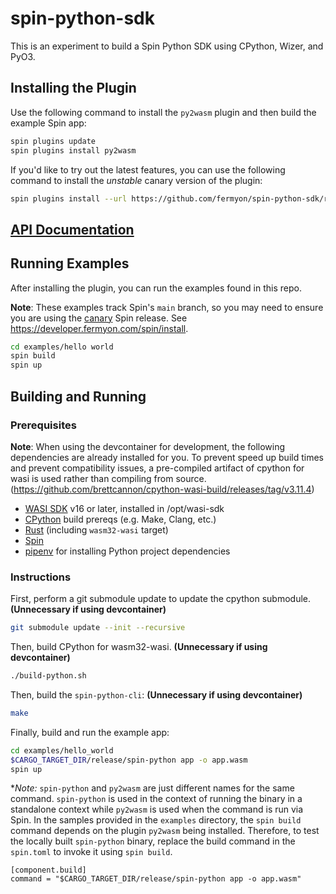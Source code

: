 # spin-python-sdk

This is an experiment to build a Spin Python SDK using CPython, Wizer, and PyO3.

## Installing the Plugin

Use the following command to install the `py2wasm` plugin and then build the example Spin app:

```bash
spin plugins update
spin plugins install py2wasm
```

If you'd like to try out the latest features, you can use the following command to install the *unstable* canary version of the plugin:

```bash
spin plugins install --url https://github.com/fermyon/spin-python-sdk/releases/download/canary/py2wasm.json
```

## [API Documentation](https://fermyon.github.io/spin-python-sdk)
 
## Running Examples

After installing the plugin, you can run the examples found in this repo.

__Note__: These examples track Spin's `main` branch, so you may need to ensure you are using the [canary](https://github.com/fermyon/spin/releases/tag/canary) Spin release.  See https://developer.fermyon.com/spin/install.



```bash
cd examples/hello world
spin build
spin up
```

## Building and Running

### Prerequisites
__Note__: When using the devcontainer for development, the following dependencies are already installed for you. To prevent speed up build times and prevent compatibility issues, a pre-compiled artifact of cpython for wasi is used rather than compiling from source. (https://github.com/brettcannon/cpython-wasi-build/releases/tag/v3.11.4)

- [WASI SDK](https://github.com/WebAssembly/wasi-sdk) v16 or later, installed in /opt/wasi-sdk
- [CPython](https://github.com/python/cpython) build prereqs (e.g. Make, Clang, etc.)
- [Rust](https://rustup.rs/) (including `wasm32-wasi` target)
- [Spin](https://github.com/fermyon/spin)
- [pipenv](https://pypi.org/project/pipenv/) for installing Python project dependencies


### Instructions

First, perform a git submodule update to update the cpython submodule. **(Unnecessary if using devcontainer)**
```bash
git submodule update --init --recursive
```

Then, build CPython for wasm32-wasi. **(Unnecessary if using devcontainer)**

```bash
./build-python.sh
```

Then, build the `spin-python-cli`: **(Unnecessary if using devcontainer)**

```bash
make
```

Finally, build and run the example app:

```bash
cd examples/hello_world
$CARGO_TARGET_DIR/release/spin-python app -o app.wasm
spin up
```

**Note:* `spin-python` and `py2wasm` are just different names for the same command. `spin-python` is used in the context of running the binary in a standalone context while `py2wasm` is  used when the command is run via Spin. In the samples provided in the `examples` directory, the `spin build` command depends on the plugin `py2wasm` being installed. Therefore, to test the locally built `spin-python` binary, replace the build command in the `spin.toml` to invoke it using `spin build`.

```
[component.build]
command = "$CARGO_TARGET_DIR/release/spin-python app -o app.wasm"
```
